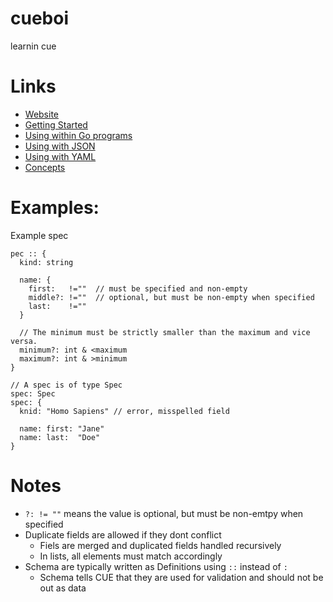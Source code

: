 # cueboi 

learnin cue


# Links

* [Website](https://cuelang.org/)
* [Getting Started](https://cuelang.org/docs/install/)
* [Using within Go programs](https://cuelang.org/docs/integrations/go/)
* [Using with JSON](https://cuelang.org/docs/integrations/json/)
* [Using with YAML](https://cuelang.org/docs/integrations/yaml/)
* [Concepts](https://cuelang.org/docs/concepts/)

# Examples:


Example spec

```cue
pec :: {
  kind: string

  name: {
    first:   !=""  // must be specified and non-empty
    middle?: !=""  // optional, but must be non-empty when specified
    last:    !=""
  }

  // The minimum must be strictly smaller than the maximum and vice versa.
  minimum?: int & <maximum
  maximum?: int & >minimum
}

// A spec is of type Spec
spec: Spec
spec: {
  knid: "Homo Sapiens" // error, misspelled field

  name: first: "Jane"
  name: last:  "Doe"
}
```


# Notes

* `?: != ""` means the value is optional, but must be non-emtpy when specified
* Duplicate fields are allowed if they dont conflict
  * Fiels are merged and duplicated fields handled recursively
  * In lists, all elements must match accordingly
* Schema are typically written as Definitions using `::` instead of `:`
  * Schema tells CUE that they are used for validation and should not be out as data